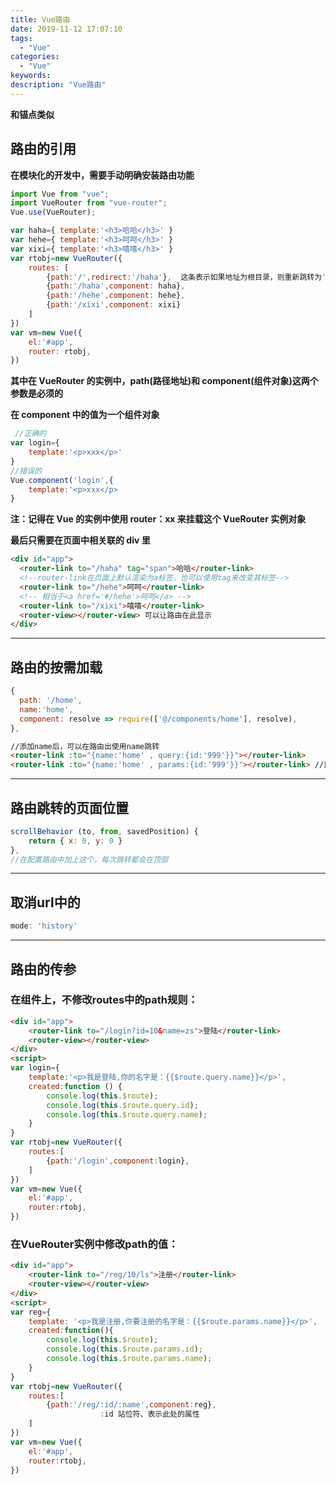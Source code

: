 ```yaml
---
title: Vue路由
date: 2019-11-12 17:07:10
tags:
  - "Vue"
categories:
  - "Vue"
keywords:
description: "Vue路由"
---
```


**和锚点类似**

##  路由的引用
**在模块化的开发中，需要手动明确安装路由功能**

```js
import Vue from "vue";
import VueRouter from "vue-router";
Vue.use(VueRouter);
```

```js
var haha={ template:'<h3>哈哈</h3>' }
var hehe={ template:'<h3>呵呵</h3>' }
var xixi={ template:'<h3>嘻嘻</h3>' }
var rtobj=new VueRouter({
    routes: [
        {path:'/',redirect:'/haha'},  这条表示如果地址为根目录，则重新跳转为'/haha'地址
        {path:'/haha',component: haha},
        {path:'/hehe',component: hehe},
        {path:'/xixi',component: xixi}
    ]
})
var vm=new Vue({
    el:'#app',
    router: rtobj,
})
```

**其中在 VueRouter 的实例中，path(路径地址)和 component(组件对象)这两个参数是必须的**

**在 component 中的值为一个组件对象**

``` js
 //正确的 
var login={
    template:'<p>xxx</p>'
} 
//错误的
Vue.component('login',{
    template:'<p>xxx</p>
} 
```

**注：记得在 Vue 的实例中使用 router：xx 来挂载这个 VueRouter 实例对象**

**最后只需要在页面中相关联的 div 里**

```html
<div id="app">
  <router-link to="/haha" tag="span">哈哈</router-link>
  <!--router-link在页面上默认渲染为a标签，也可以使用tag来改变其标签-->
  <router-link to="/hehe">呵呵</router-link>
  <!-- 相当于<a href='#/hehe'>呵呵</a> -->
  <router-link to="/xixi">嘻嘻</router-link>
  <router-view></router-view> 可以让路由在此显示
</div>
```

---

## 路由的按需加载

```js
{
  path: '/home',
  name:'home',
  component: resolve => require(['@/components/home'], resolve),
},
```

```html
//添加name后，可以在路由出使用name跳转
<router-link :to="{name:'home' , query:{id:'999'}}"></router-link> 
<router-link :to="{name:'home' , params:{id:'999'}}"></router-link> //这种是/home/:id/这种的

```
---

## 路由跳转的页面位置

```js
scrollBehavior (to, from, savedPosition) {
    return { x: 0, y: 0 }
},
//在配置路由中加上这个，每次跳转都会在顶部
```

---

## 取消url中的
``` js
mode: 'history'
```
---

## 路由的传参

### 在组件上，不修改routes中的path规则：

``` html
<div id="app">
    <router-link to="/login?id=10&name=zs">登陆</router-link>
    <router-view></router-view>
</div>
<script>
var login={
    template:'<p>我是登陆,你的名字是：{{$route.query.name}}</p>',
    created:function () {
        console.log(this.$route);
        console.log(this.$route.query.id);
        console.log(this.$route.query.name);
    }
}
var rtobj=new VueRouter({
    routes:[
        {path:'/login',component:login},
    ]
})
var vm=new Vue({
    el:'#app',
    router:rtobj,
})
```

### 在VueRouter实例中修改path的值：

``` html
<div id="app">
    <router-link to="/reg/10/ls">注册</router-link>
    <router-view></router-view>
</div>
<script>
var reg={
    template: '<p>我是注册,你要注册的名字是：{{$route.params.name}}</p>',
    created:function(){
        console.log(this.$route);
        console.log(this.$route.params.id);
        console.log(this.$route.params.name);
    }
}
var rtobj=new VueRouter({
    routes:[
        {path:'/reg/:id/:name',component:reg},
                    :id 站位符、表示此处的属性
    ]
})
var vm=new Vue({
    el:'#app',
    router:rtobj,
})
```












